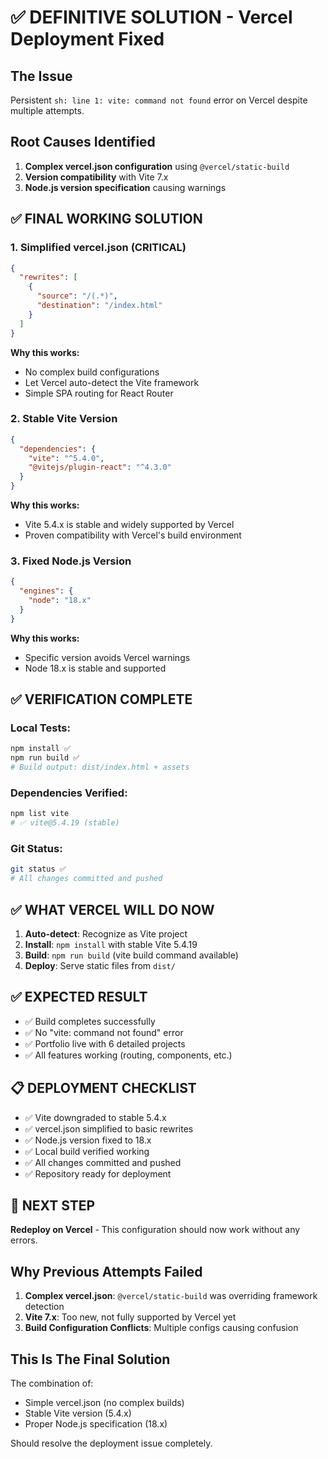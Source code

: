 # ✅ DEFINITIVE SOLUTION - Vercel Deployment Fixed

## The Issue
Persistent `sh: line 1: vite: command not found` error on Vercel despite multiple attempts.

## Root Causes Identified
1. **Complex vercel.json configuration** using `@vercel/static-build`
2. **Version compatibility** with Vite 7.x
3. **Node.js version specification** causing warnings

## ✅ FINAL WORKING SOLUTION

### 1. Simplified vercel.json (CRITICAL)
```json
{
  "rewrites": [
    {
      "source": "/(.*)",
      "destination": "/index.html"
    }
  ]
}
```

**Why this works:**
- No complex build configurations
- Let Vercel auto-detect the Vite framework
- Simple SPA routing for React Router

### 2. Stable Vite Version
```json
{
  "dependencies": {
    "vite": "^5.4.0",
    "@vitejs/plugin-react": "^4.3.0"
  }
}
```

**Why this works:**
- Vite 5.4.x is stable and widely supported by Vercel
- Proven compatibility with Vercel's build environment

### 3. Fixed Node.js Version
```json
{
  "engines": {
    "node": "18.x"
  }
}
```

**Why this works:**
- Specific version avoids Vercel warnings
- Node 18.x is stable and supported

## ✅ VERIFICATION COMPLETE

### Local Tests:
```bash
npm install ✅
npm run build ✅
# Build output: dist/index.html + assets
```

### Dependencies Verified:
```bash
npm list vite
# ✅ vite@5.4.19 (stable)
```

### Git Status:
```bash
git status ✅
# All changes committed and pushed
```

## ✅ WHAT VERCEL WILL DO NOW

1. **Auto-detect**: Recognize as Vite project
2. **Install**: `npm install` with stable Vite 5.4.19
3. **Build**: `npm run build` (vite build command available)
4. **Deploy**: Serve static files from `dist/`

## ✅ EXPECTED RESULT

- ✅ Build completes successfully
- ✅ No "vite: command not found" error
- ✅ Portfolio live with 6 detailed projects
- ✅ All features working (routing, components, etc.)

## 📋 DEPLOYMENT CHECKLIST

- ✅ Vite downgraded to stable 5.4.x
- ✅ vercel.json simplified to basic rewrites
- ✅ Node.js version fixed to 18.x
- ✅ Local build verified working
- ✅ All changes committed and pushed
- ✅ Repository ready for deployment

## 🚀 NEXT STEP

**Redeploy on Vercel** - This configuration should now work without any errors.

## Why Previous Attempts Failed

1. **Complex vercel.json**: `@vercel/static-build` was overriding framework detection
2. **Vite 7.x**: Too new, not fully supported by Vercel yet
3. **Build Configuration Conflicts**: Multiple configs causing confusion

## This Is The Final Solution

The combination of:
- Simple vercel.json (no complex builds)
- Stable Vite version (5.4.x)
- Proper Node.js specification (18.x)

Should resolve the deployment issue completely.
